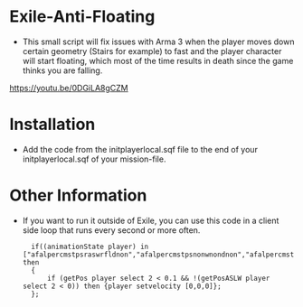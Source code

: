 
# Exile-Anti-Floating
- This small script will fix issues with Arma 3 when the player moves down certain geometry (Stairs for example) to fast and the player character will start floating, which most of the time results in death since the game thinks you are falling.

https://youtu.be/0DGiLA8gCZM

# Installation
- Add the code from the initplayerlocal.sqf file to the end of your initplayerlocal.sqf of your mission-file.

# Other Information
- If you want to run it outside of Exile, you can use this code in a client side loop that runs every second or more often.

		if((animationState player) in ["afalpercmstpsraswrfldnon","afalpercmstpsnonwnondnon","afalpercmstpsraswpstdnon","afalpknlmstpsraswrfldnon","afalpknlmstpsnonwnondnon"]) then
		{
			if (getPos player select 2 < 0.1 && !(getPosASLW player select 2 < 0)) then {player setvelocity [0,0,0]};
		};
